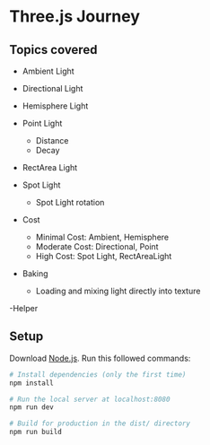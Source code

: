# Three.js Journey

## Topics covered

- Ambient Light
- Directional Light
- Hemisphere Light
- Point Light
  - Distance
  - Decay
- RectArea Light
- Spot Light

  - Spot Light rotation

- Cost

  - Minimal Cost: Ambient, Hemisphere
  - Moderate Cost: Directional, Point
  - High Cost: Spot Light, RectAreaLight

- Baking
  - Loading and mixing light directly into texture

-Helper

## Setup

Download [Node.js](https://nodejs.org/en/download/).
Run this followed commands:

```bash
# Install dependencies (only the first time)
npm install

# Run the local server at localhost:8080
npm run dev

# Build for production in the dist/ directory
npm run build
```

